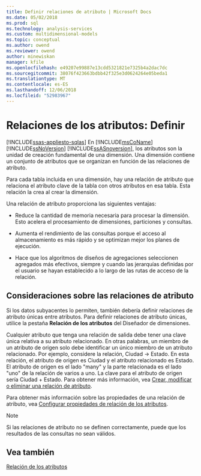 ```yaml
---
title: Definir relaciones de atributo | Microsoft Docs
ms.date: 05/02/2018
ms.prod: sql
ms.technology: analysis-services
ms.custom: multidimensional-models
ms.topic: conceptual
ms.author: owend
ms.reviewer: owend
author: minewiskan
manager: kfile
ms.openlocfilehash: e49207e99887e13cdd5321821e7325b4a2dac7dc
ms.sourcegitcommit: 38076f423663bdbb42f325e3d0624264e05beda1
ms.translationtype: MT
ms.contentlocale: es-ES
ms.lasthandoff: 12/06/2018
ms.locfileid: "52983967"
---
```

# <a name="attribute-relationships---define"></a>Relaciones de los atributos: Definir
[!INCLUDE[ssas-appliesto-sqlas](../../includes/ssas-appliesto-sqlas.md)]
  En [!INCLUDE[msCoName](../../includes/msconame-md.md)] [!INCLUDE[ssNoVersion](../../includes/ssnoversion-md.md)] [!INCLUDE[ssASnoversion](../../includes/ssasnoversion-md.md)], los atributos son la unidad de creación fundamental de una dimensión. Una dimensión contiene un conjunto de atributos que se organizan en función de las relaciones de atributo.  
  
 Para cada tabla incluida en una dimensión, hay una relación de atributo que relaciona el atributo clave de la tabla con otros atributos en esa tabla. Esta relación la crea al crear la dimensión.  
  
 Una relación de atributo proporciona las siguientes ventajas:  
  
-   Reduce la cantidad de memoria necesaria para procesar la dimensión. Esto acelera el procesamiento de dimensiones, particiones y consultas.  
  
-   Aumenta el rendimiento de las consultas porque el acceso al almacenamiento es más rápido y se optimizan mejor los planes de ejecución.  
  
-   Hace que los algoritmos de diseños de agregaciones seleccionen agregados más efectivos, siempre y cuando las jerarquías definidas por el usuario se hayan establecido a lo largo de las rutas de acceso de la relación.  
  
  
## <a name="attribute-relationship-considerations"></a>Consideraciones sobre las relaciones de atributo  
 Si los datos subyacentes lo permiten, también debería definir relaciones de atributo únicas entre atributos. Para definir relaciones de atributo únicas, utilice la pestaña **Relación de los atributos** del Diseñador de dimensiones.  
  
 Cualquier atributo que tenga una relación de salida debe tener una clave única relativa a su atributo relacionado. En otras palabras, un miembro de un atributo de origen solo debe identificar un único miembro de un atributo relacionado. Por ejemplo, considere la relación, Ciudad -> Estado. En esta relación, el atributo de origen es Ciudad y el atributo relacionado es Estado. El atributo de origen es el lado "many" y la parte relacionada es el lado "uno" de la relación de varios a uno. La clave para el atributo de origen sería Ciudad + Estado. Para obtener más información, vea [Crear, modificar o eliminar una relación de atributo](../../analysis-services/multidimensional-models/attribute-relationships-create-modify-or-delete-relationship.md).  
  
 Para obtener más información sobre las propiedades de una relación de atributo, vea [Configurar propiedades de relación de los atributos](../../analysis-services/multidimensional-models/attribute-relationships-configure-attribute-properties.md).  
  
> [!NOTE]  
>  Si las relaciones de atributo no se definen correctamente, puede que los resultados de las consultas no sean válidos.  
  
## <a name="see-also"></a>Vea también  
 [Relación de los atributos](../../analysis-services/multidimensional-models-olap-logical-dimension-objects/attribute-relationships.md)  
  
  
